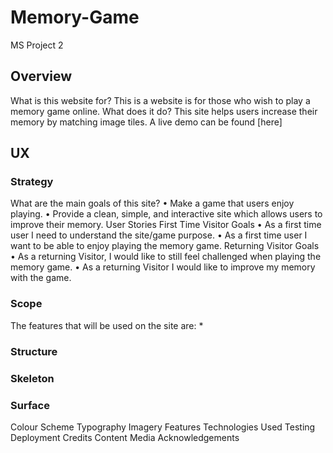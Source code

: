 # Memory-Game
MS Project 2
## Overview
What is this website for?
This is a website is for those who wish to play a memory game online.
What does it do?
This site helps users increase their memory by matching image tiles.
A live demo can be found [here]
## UX
### Strategy
What are the main goals of this site?
•	Make a game that users enjoy playing.
•	Provide a clean, simple, and interactive site which allows users to improve their memory.
User Stories
First Time Visitor Goals
•	As a first time user I need to understand the site/game purpose.
•	As a first time user I want to be able to enjoy playing the memory game.
Returning Visitor Goals
•	As a returning Visitor, I would like to still feel challenged when playing the memory game.
•	As a returning Visitor I would like to improve my memory with the game.
### Scope
The features that will be used on the site are: *
### Structure
### Skeleton
### Surface
Colour Scheme
Typography
Imagery
Features
Technologies Used
Testing
Deployment
Credits
Content
Media
Acknowledgements
